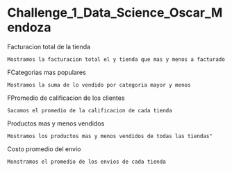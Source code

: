 # Challenge_1_Data_Science_Oscar_Mendoza
  
  <p>Facturacion total de la tienda</p>

  ```
  Mostramos la facturacion total el y tienda que mas y menos a facturado 
  ```
  
  <p>FCategorias mas populares</p>

  ```
  Mostramos la suma de lo vendido por categoria mayor y menos
  ```
  
  <p>FPromedio de calificacion de los clientes</p>

  ```
  Sacamos el promedio de la calificacion de cada tienda
  ```
  
  <p>Productos mas y menos vendidos</p>

  ```
  Mostramos los productos mas y menos vendidos de todas las tiendas"
  ```
  
  <p>Costo promedio del envio</p>

  ```
  Monstramos el promedio de los envios de cada tienda
  ```
